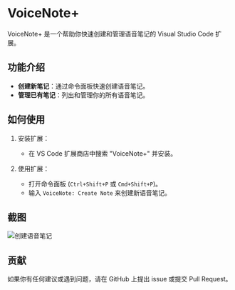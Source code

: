 # VoiceNote+

VoiceNote+ 是一个帮助你快速创建和管理语音笔记的 Visual Studio Code 扩展。

## 功能介绍

- **创建新笔记**：通过命令面板快速创建语音笔记。
- **管理已有笔记**：列出和管理你的所有语音笔记。

## 如何使用

1. 安装扩展：

   - 在 VS Code 扩展商店中搜索 "VoiceNote+" 并安装。

2. 使用扩展：
   - 打开命令面板 (`Ctrl+Shift+P` 或 `Cmd+Shift+P`)。
   - 输入 `VoiceNote: Create Note` 来创建新语音笔记。

## 截图

![创建语音笔记](./images/create-note.png)

## 贡献

如果你有任何建议或遇到问题，请在 GitHub 上提出 issue 或提交 Pull Request。
